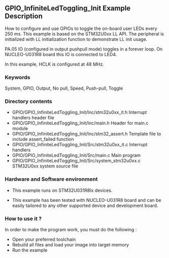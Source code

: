 ## <b>GPIO_InfiniteLedToggling_Init Example Description</b>

How to configure and use GPIOs to toggle the on-board user LEDs
every 250 ms. This example is based on the STM32U0xx LL API. The peripheral
is initialized with LL initialization function to demonstrate LL init usage.

PA.05 IO (configured in output pushpull mode) toggles in a forever loop.
On NUCLEO-U031R8 board this IO is connected to LED4.

In this example, HCLK is configured at 48 MHz.

### <b>Keywords</b>

System, GPIO, Output, No pull, Speed, Push-pull, Toggle

### <b>Directory contents</b>

  - GPIO/GPIO_InfiniteLedToggling_Init/Inc/stm32u0xx_it.h          Interrupt handlers header file
  - GPIO/GPIO_InfiniteLedToggling_Init/Inc/main.h                  Header for main.c module
  - GPIO/GPIO_InfiniteLedToggling_Init/Inc/stm32_assert.h          Template file to include assert_failed function
  - GPIO/GPIO_InfiniteLedToggling_Init/Src/stm32u0xx_it.c          Interrupt handlers
  - GPIO/GPIO_InfiniteLedToggling_Init/Src/main.c                  Main program
  - GPIO/GPIO_InfiniteLedToggling_Init/Src/system_stm32u0xx.c      STM32U0xx system source file

### <b>Hardware and Software environment</b>

  - This example runs on STM32U031R8Ix devices.

  - This example has been tested with NUCLEO-U031R8 board and can be
    easily tailored to any other supported device and development board.

### <b>How to use it ?</b>

In order to make the program work, you must do the following :

 - Open your preferred toolchain
 - Rebuild all files and load your image into target memory
 - Run the example


